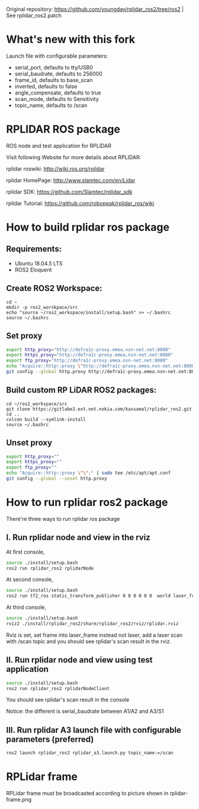 Original repository: https://github.com/youngday/rplidar_ros2/tree/ros2 | See rplidar_ros2.patch

# What's new with this fork

Launch file with configurable parameters:

- serial_port, defaults to tty/USB0
- serial_baudrate, defaults to 256000
- frame_id, defaults to base_scan
- inverted, defaults to false
- angle_compensate, defaults to true
- scan_mode, defaults to Sensitivity
- topic_name, defaults to /scan

RPLIDAR ROS package
=====================================================================

ROS node and test application for RPLIDAR

Visit following Website for more details about RPLIDAR:

rplidar roswiki: http://wiki.ros.org/rplidar

rplidar HomePage:   http://www.slamtec.com/en/Lidar

rplidar SDK: https://github.com/Slamtec/rplidar_sdk

rplidar Tutorial:  https://github.com/robopeak/rplidar_ros/wiki

How to build rplidar ros package
=====================================================================

## Requirements:

- Ubuntu 18.04.5 LTS
- ROS2 Eloquent

## Create ROS2 Workspace:

```shell
cd ~
mkdir -p ros2_worskpace/src
echo "source ~/ros2_workspace/install/setup.bash" >> ~/.bashrc
source ~/.bashrc
```

## Set proxy

```bash
export http_proxy="http://defra1c-proxy.emea.nsn-net.net:8080"
export https_proxy="http://defra1c-proxy.emea.nsn-net.net:8080"
export ftp_proxy="http://defra1c-proxy.emea.nsn-net.net:8080"
echo "Acquire::http::proxy \"http://defra1c-proxy.emea.nsn-net.net:8080/\";" | sudo tee /etc/apt/apt.conf
git config --global http.proxy http://defra1c-proxy.emea.nsn-net.net:8080
```

## Build custom RP LiDAR ROS2 packages:

```shell
cd ~/ros2_workspace/src
git clone https://gitlabe2.ext.net.nokia.com/kassamal/rplidar_ros2.git
cd ..
colcon build --symlink-install
source ~/.bashrc
```

## Unset proxy

```bash
export http_proxy=""
export https_proxy=""
export ftp_proxy=""
echo "Acquire::http::proxy \"\";" | sudo tee /etc/apt/apt.conf
git config --global --unset http.proxy
```

How to run rplidar ros2 package
=====================================================================
There're three ways to run rplidar ros package

I. Run rplidar node and view in the rviz
------------------------------------------------------------
At first console,
```bash
source ./install/setup.bash
ros2 run rplidar_ros2 rplidarNode 
```
At second console,
```bash
source ./install/setup.bash
ros2 run tf2_ros static_transform_publisher 0 0 0 0 0 0  world laser_frame  
```
At third console,
```bash
source ./install/setup.bash
rviz2 ./install/rplidar_ros2/share/rplidar_ros2/rviz/rplidar.rviz
```
Rviz is set, set frame into laser_frame instead not laser, add a laser scan with /scan topic and you should see rplidar's scan result in the rviz.

II. Run rplidar node and view using test application
------------------------------------------------------------
```bash
source ./install/setup.bash
ros2 run rplidar_ros2 rplidarNodeClient 
```
You should see rplidar's scan result in the console

Notice: the different is serial_baudrate between A1/A2 and A3/S1

III. Run rplidar A3 launch file with configurable parameters (preferred)
------------------------------------------------------------
```bash
ros2 launch rplidar_ros2 rplidar_a3.launch.py topic_name:=/scan
```

RPLidar frame
=====================================================================
RPLidar frame must be broadcasted according to picture shown in rplidar-frame.png
